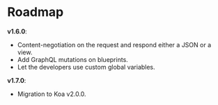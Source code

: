# Roadmap

**v1.6.0**:
- Content-negotiation on the request and respond either a JSON or a view.
- Add GraphQL mutations on blueprints.
- Let the developers use custom global variables.

**v1.7.0**:
- Migration to Koa v2.0.0.
